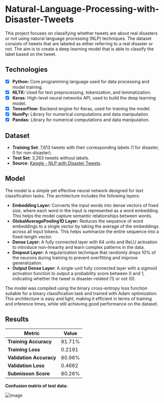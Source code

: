 # Natural-Language-Processing-with-Disaster-Tweets

This project focuses on classifying whether tweets are about real disasters or not using natural language processing (NLP) techniques. The dataset consists of tweets that are labeled as either referring to a real disaster or not. The aim is to create a deep learning model that is able to classify the label based on the tweet.

## Technologies

* [x] **Python:** Core programming language used for data processing and model training.
* [x] **NLTK:** Used for text preprocessing, tokenization, and lemmatization.
* [x] **Keras:** High-level neural networks API, used to build the deep learning model.
* [x] **TensorFlow:** Backend engine for Keras, used for training the model.
* [x] **NumPy:** Library for numerical computations and data manipulation.
* [x] **Pandas:** Library for numerical computations and data manipulation.

## Dataset

- **Training Set**: 7,613 tweets with their corresponding labels (1 for disaster, 0 for non-disaster).
- **Test Set**: 3,263 tweets without labels.
- **Source**: [Kaggle - NLP with Disaster Tweets](https://www.kaggle.com/competitions/nlp-getting-started).

## Model
The model is a simple yet effective neural network designed for text classification tasks. The architecture includes the following layers:
- **Embedding Layer:** Converts the input words into dense vectors of fixed size, where each word in the input is represented as a word embedding. This helps the model capture semantic relationships between words.
- **GlobalAveragePooling1D Layer:** Reduces the sequence of word embeddings to a single vector by taking the average of the embeddings across all input tokens. This helps summarize the entire sequence into a fixed-length vector.
- **Dense Layer:** A fully connected layer with 64 units and ReLU activation to introduce non-linearity and learn complex patterns in the data.
- **Dropout Layer:** A regularization technique that randomly drops 10% of the neurons during training to prevent overfitting and improve generalization.
- **Output Dense Layer:** A single-unit fully connected layer with a sigmoid activation function to output a probability score between 0 and 1, indicating whether the tweet is disaster-related (1) or not (0).

The model was compiled using the binary cross-entropy loss function suitable for a binary classification task and trained with Adam optimization. This architecture is easy and light, making it efficient in terms of training and inference times, while still achieving good performance on the dataset.

## Results

| Metric                     | Value    |
|----------------------------|----------|
| **Training Accuracy**      | 91.71%   |
| **Training Loss**          | 0.2191   |
| **Validation Accuracy**    | 80.96%   |
| **Validation Loss**        | 0.4662   |
| **Submisson Score**        | 80.26%   |

**Confusion matrix of test data:**

![image](https://github.com/user-attachments/assets/c2e59be9-6c50-4c2d-a217-073d4c780a2f)

